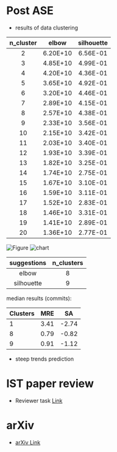 
# Post ASE
 - results of data clustering

| n_cluster |   elbow  | silhouette |
|:---------:|:--------:|:----------:|
|     2     | 6.20E+10 |  6.56E-01  |
|     3     | 4.85E+10 |  4.99E-01  |
|     4     | 4.20E+10 |  4.36E-01  |
|     5     | 3.65E+10 |  4.92E-01  |
|     6     | 3.20E+10 |  4.46E-01  |
|     7     | 2.89E+10 |  4.15E-01  |
|     8     | 2.57E+10 |  4.38E-01  |
|     9     | 2.33E+10 |  3.56E-01  |
|     10    | 2.15E+10 |  3.42E-01  |
|     11    | 2.03E+10 |  3.40E-01  |
|     12    | 1.93E+10 |  3.39E-01  |
|     13    | 1.82E+10 |  3.25E-01  |
|     14    | 1.74E+10 |  2.75E-01  |
|     15    | 1.67E+10 |  3.10E-01  |
|     16    | 1.59E+10 |  3.11E-01  |
|     17    | 1.52E+10 |  2.83E-01  |
|     18    | 1.46E+10 |  3.31E-01  |
|     19    | 1.41E+10 |  2.89E-01  |
|     20    | 1.36E+10 |  2.77E-01  |

![Figure](https://user-images.githubusercontent.com/16036156/85632245-f6a10300-b644-11ea-8905-89c12e534be8.png)
![chart](https://user-images.githubusercontent.com/16036156/85632531-7b8c1c80-b645-11ea-8a71-9642632fe950.png)

| suggestions | n_clusters |
|:-----------:|:----------:|
|    elbow    |      8     |
|  silhouette |      9     |

median results (commits):

| Clusters | MRE  | SA    |
|----------|------|-------|
| 1        | 3.41 | -2.74 |
| 8        | 0.79 | -0.82 |
| 9        | 0.91 | -1.12 |

 - steep trends prediction

# IST paper review
 - Reviewer task [Link](https://docs.google.com/document/d/1Xg7CQVeB5DvdtNXlxi6iy9c42Z5hqv3V3W3UCq1bGbQ/edit?usp=sharing)

# arXiv
 - [arXiv Link](https://arxiv.org/pdf/2006.07240.pdf) 
 
